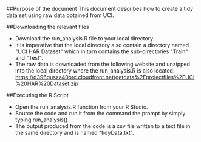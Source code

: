 ##Purpose of the document
This document describes how to create a tidy data set using raw data obtained from UCI. 

##Downloading the relevant files
* Download the run_analysis.R file to your local directory. 
* It is imperative that the local directory also contain a directory named "UCI HAR Dataset" which in turn 
contains the sub-directories "Train" and "Test". 
* The raw data is downloaded from the following website and unzipped into the local directory where the run_analysis.R is also located.
https://d396qusza40orc.cloudfront.net/getdata%2Fprojectfiles%2FUCI%20HAR%20Dataset.zip 


##Executing the R Script
* Open the run_analysis.R function from your R Studio.
* Source the code and run it from the command the prompt by simply typing run_analysis()
* The output produced from the code is a csv file written to a text file in the same directory and is named "tidyData.txt".
